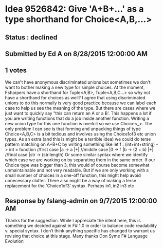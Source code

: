 # Idea 9526842: Give 'A+B+...' as a type shorthand for Choice<A,B,...> #

## Status : declined

## Submitted by Ed A on 8/28/2015 12:00:00 AM

## 1 votes

We can't have anonymous discriminated unions but sometimes we don't want to bother making a new type for simple choices. At the moment, Fsharpers have a shorthand for Tuple<A,B>, Tuple<A,B,C...> so why not have a shorthand for choices as well? I agree that using discriminated unions to do this normally is very good practice because we can label each case to help us see the meaning of the type. But there are cases where we just want to quickly say "this can return an A or a B'. This happens a lot if you are writing functions that do a job inside another function. Writing a new union type for this one function is overkill so we use Choice<_>.
The only problem I can see is that forming and unpacking things of type Choice<A,B,C> is a bit tedious and involves using the Choice1of3 etc union types. As an extra (and this is might be a terrible idea) we could do terse pattern matching on A+B+C by writing something like
let f : (int+int+string) -> int =
function
//first case
|a -> a
|+|
//middle case
|0 -> 1
|b -> (2 + b)
|+|
//final case
|str -> (str.length)
Or some similar syntax where we identify which case we are working on by separating them in the same order. If our Choice type was bigger than 3, this would of course become somewhat unmaintainable and not very readable. But if we are only working with a small number of choices in a one-off function, this might help avoid unnecessary clutter.
There also might be a way of making a terse replacement for the 'Choice1of3' syntax. Perhaps in1, in2 in3 etc

## Response by fslang-admin on 9/7/2015 12:00:00 AM

Thanks for the suggestion. While I appreciate the intent here, this is something we decided against in F# 1.0 in order to balance code readability v. special syntax. I don’t think anything specific has changed to warrant us revising that choice at this stage.
Many thanks
Don Syme
F# Language Evolution

